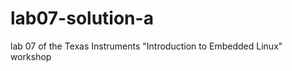 lab07-solution-a
================

lab 07 of the Texas Instruments "Introduction to Embedded Linux" workshop
